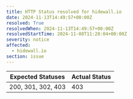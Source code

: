```yaml
---
title: HTTP Status resolved for hidewall.io
date: 2024-11-13T14:49:57+00:00Z
resolved: True
resolvedWhen: 2024-11-13T14:49:57+00:00Z
resolvedStartTime: 2024-11-08T11:28:04+00:00Z
severity: notice
affected:
  - hidewall.io
section: issue
---
```


| Expected Statuses | Actual Status  |
|-------------------|----------------|
| 200, 301, 302, 403 | 403 |
